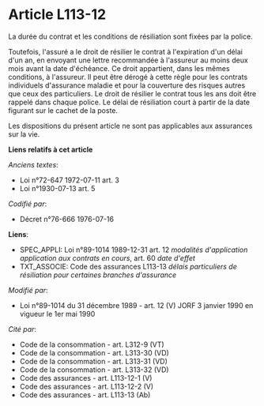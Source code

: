 # Article L113-12

La durée du contrat et les conditions de résiliation sont fixées par la police.

Toutefois, l'assuré a le droit de résilier le contrat à l'expiration d'un délai d'un an, en envoyant une lettre recommandée à
l'assureur au moins deux mois avant la date d'échéance. Ce droit appartient, dans les mêmes conditions, à l'assureur. Il peut
être dérogé à cette règle pour les contrats individuels d'assurance maladie et pour la couverture des risques autres que ceux
des particuliers. Le droit de résilier le contrat tous les ans doit être rappelé dans chaque police. Le délai de résiliation
court à partir de la date figurant sur le cachet de la poste.

Les dispositions du présent article ne sont pas applicables aux assurances sur la vie.

**Liens relatifs à cet article**

_Anciens textes_:

  - Loi n°72-647 1972-07-11 art. 3
  - Loi n°1930-07-13 art. 5

_Codifié par_:

  - Décret n°76-666 1976-07-16

**Liens**:

  - SPEC_APPLI: Loi n°89-1014 1989-12-31 art. 12 *modalités d'application application aux contrats en cours*, art. 60 *date d'effet*
  - TXT_ASSOCIE: Code des assurances L113-13 *délais particuliers de résiliation pour certaines branches d'assurance*

_Modifié par_:

  - Loi n°89-1014 du 31 décembre 1989 - art. 12 (V) JORF 3 janvier 1990 en vigueur le 1er mai 1990

_Cité par_:

  - Code de la consommation - art. L312-9 (VT)
  - Code de la consommation - art. L313-30 (VD)
  - Code de la consommation - art. L313-31 (VD)
  - Code de la consommation - art. L313-32 (VD)
  - Code des assurances - art. L113-12-1 (V)
  - Code des assurances - art. L113-12-2 (V)
  - Code des assurances - art. L113-13 (Ab)
